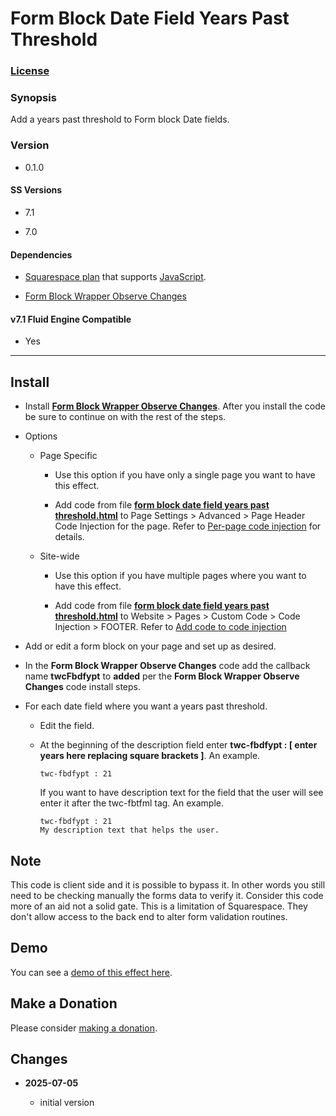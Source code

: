 # Form Block Date Field Years Past Threshold

### [License][1]

### Synopsis

Add a years past threshold to Form block Date fields.

### Version

  * 0.1.0

#### SS Versions

  * 7.1
  
  * 7.0

#### Dependencies

  * [Squarespace plan][2] that supports [JavaScript][3].
  
  * [Form Block Wrapper Observe Changes][4]

#### v7.1 Fluid Engine Compatible

  * Yes

---

## Install

* Install **[Form Block Wrapper Observe Changes][5]**. After you install the
  code be sure to continue on with the rest of the steps.
  
* Options

  * Page Specific
  
    * Use this option if you have only a single page you want to have this
      effect.
      
    * Add code from file **[form block date field years past
      threshold.html][6]** to Page Settings > Advanced > Page Header Code
      Injection for the page. Refer to [Per-page code injection][7] for details.
      
  * Site-wide
  
    * Use this option if you have multiple pages where you want to have this
      effect.
      
    * Add code from file **[form block date field years past
      threshold.html][6]** to Website > Pages > Custom Code > Code Injection >
      FOOTER. Refer to [Add code to code injection][8]
      
* Add or edit a form block on your page and set up as desired.
  
* In the **Form Block Wrapper Observe Changes** code add the callback name
  **twcFbdfypt** to **added** per the **Form Block Wrapper Observe Changes**
  code install steps.
  
* For each date field where you want a years past threshold.
  
  * Edit the field.
    
  * At the beginning of the description field enter **twc-fbdfypt : [ enter
    years here replacing square brackets ]**. An example.
    
    ```text
    twc-fbdfypt : 21
    ```
    
    If you want to have description text for the field that the user will see
    enter it after the twc-fbtfml tag. An example.
    
    ```text
    twc-fbdfypt : 21
    My description text that helps the user.
    ```

## Note

This code is client side and it is possible to bypass it. In other words you
still need to be checking manually the forms data to verify it. Consider this
code more of an aid not a solid gate. This is a limitation of Squarespace. They
don't allow access to the back end to alter form validation routines. 

## Demo

You can see a [demo of this effect here][9].

## Make a Donation

Please consider [making a donation][10].

## Changes

<!-- * **2025-04-09**

  * updated to work with Form Block Wrapper Observe Changes v0.4.0
  * remove dependency on jQuery
  * bumped version to 0.4.0
  -->
* **2025-07-05**

  * initial version

[1]: https://github.com/tomsWebConsulting/twcsl/blob/main/LICENSE.txt#L1
[2]: https://www.squarespace.com/pricing
[3]: https://en.wikipedia.org/wiki/JavaScript
[4]: https://github.com/tomsWebConsulting/twcsl/tree/main/Block/Form/Form%20Block%20Wrapper%20Observe%20Changes
[5]: https://github.com/tomsWebConsulting/twcsl/tree/main/Block/Form/Form%20Block%20Wrapper%20Observe%20Changes#form-block-wrapper-observe-changes
[6]: form%20block%20date%20field%20years%20past%20threshold.html#L1
[7]: https://support.squarespace.com/hc/en-us/articles/205815908-Using-code-injection#toc-per-page-code-injection
[8]: https://support.squarespace.com/hc/en-us/articles/205815908-Using-code-injection#toc-add-code-to-code-injection
[9]: https://toms-web-consulting-demos.squarespace.com/form-block-date-field-years-past-threshold?password=twcdemos
[10]: https://github.com/tomsWebConsulting/twcsl#make-a-donation

